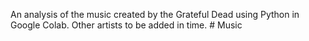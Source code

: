 An analysis of the music created by the Grateful Dead using Python in Google Colab. Other artists to be added in time. # Music
